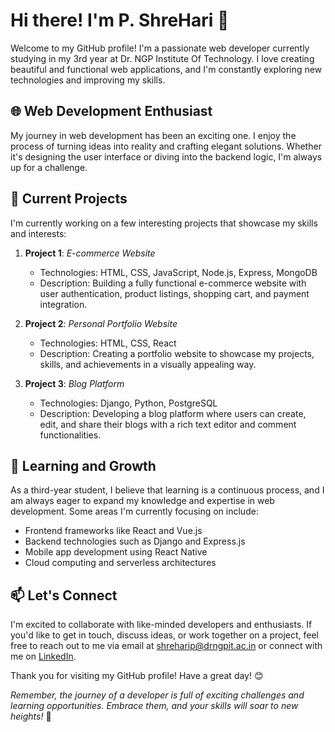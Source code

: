 # Hi there! I'm P. ShreHari 👋

Welcome to my GitHub profile! I'm a passionate web developer currently studying in my 3rd year at Dr. NGP Institute Of Technology. I love creating beautiful and functional web applications, and I'm constantly exploring new technologies and improving my skills. 

## 🌐 Web Development Enthusiast

My journey in web development has been an exciting one. I enjoy the process of turning ideas into reality and crafting elegant solutions. Whether it's designing the user interface or diving into the backend logic, I'm always up for a challenge.

## 🔭 Current Projects

I'm currently working on a few interesting projects that showcase my skills and interests:

1. **Project 1**: *E-commerce Website*
   - Technologies: HTML, CSS, JavaScript, Node.js, Express, MongoDB
   - Description: Building a fully functional e-commerce website with user authentication, product listings, shopping cart, and payment integration.

2. **Project 2**: *Personal Portfolio Website*
   - Technologies: HTML, CSS, React
   - Description: Creating a portfolio website to showcase my projects, skills, and achievements in a visually appealing way.

3. **Project 3**: *Blog Platform*
   - Technologies: Django, Python, PostgreSQL
   - Description: Developing a blog platform where users can create, edit, and share their blogs with a rich text editor and comment functionalities.

## 🌱 Learning and Growth

As a third-year student, I believe that learning is a continuous process, and I am always eager to expand my knowledge and expertise in web development. Some areas I'm currently focusing on include:

- Frontend frameworks like React and Vue.js
- Backend technologies such as Django and Express.js
- Mobile app development using React Native
- Cloud computing and serverless architectures

## 📫 Let's Connect

I'm excited to collaborate with like-minded developers and enthusiasts. If you'd like to get in touch, discuss ideas, or work together on a project, feel free to reach out to me via email at shreharip@drngpit.ac.in or connect with me on [LinkedIn](https://www.linkedin.com/in/shrehari).

Thank you for visiting my GitHub profile! Have a great day! 😊

*Remember, the journey of a developer is full of exciting challenges and learning opportunities. Embrace them, and your skills will soar to new heights!* 🚀
